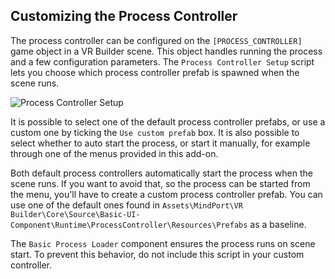 ## Customizing the Process Controller

The process controller can be configured on the `[PROCESS_CONTROLLER]` game object in a VR Builder scene. This object
handles running the process and a few configuration parameters. The `Process Controller Setup` script lets you choose
which process controller prefab is spawned when the scene runs.

![Process Controller Setup](images/process-controller-setup.png)

It is possible to select one of the default process controller prefabs, or use a custom one by ticking the
`Use custom prefab` box. It is also possible to select whether to auto start the process, or start it manually, for
example through one of the menus provided in this add-on.

Both default process controllers automatically start the process when the scene runs. If you want to avoid that, so the
process can be started from the menu, you'll have to create a custom process controller prefab. You can use one of the
default ones found in
`Assets\MindPort\VR Builder\Core\Source\Basic-UI-Component\Runtime\ProcessController\Resources\Prefabs` as a baseline.

The `Basic Process Loader` component ensures the process runs on scene start. To prevent this behavior, do not include
this script in your custom controller.
